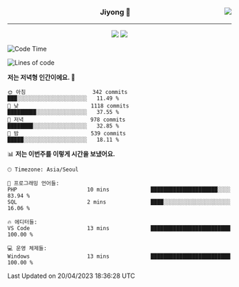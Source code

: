 
<div align="center">
  
  <img align="right" src="https://github-readme-stats.vercel.app/api/top-langs/?username=kkkimjiyong&theme=dracula&hide=Procfile&layout=compact&langs_count=7"/>

  ### Jiyong 🎨
  
  ---
  
  <a href="https://www.notion.so/de89c82b663345278de4489463a81458?v=f059fc8382b84103b52c77918639c252"><img src="https://img.shields.io/badge/Github Projects-000000?style=flat-square&logo=github&logoColor=white"/></a>
  <a href="https://haardy.tistory.com/"><img src="https://img.shields.io/badge/Jiyongstory-3DDC84?style=flat-square&logo=Tistory&logoColor=black"/></a>


</div>

  <!--START_SECTION:waka-->
![Code Time](http://img.shields.io/badge/Code%20Time-323%20hrs%2027%20mins-blue)

![Lines of code](https://img.shields.io/badge/%EC%A0%80%EB%8A%94%20%EC%97%AC%ED%83%9C%EA%B9%8C%EC%A7%80%20-2.2%20million%20%EC%A4%84%EC%9D%98%20%EC%BD%94%EB%93%9C%EB%A5%BC%20%EC%9E%91%EC%84%B1%ED%96%88%EC%96%B4%EC%9A%94.-blue)

**저는 저녁형 인간이에요. 🦉** 

```text
🌞 아침                     342 commits         ███░░░░░░░░░░░░░░░░░░░░░░   11.49 % 
🌆 낮　                     1118 commits        █████████░░░░░░░░░░░░░░░░   37.55 % 
🌃 저녁                     978 commits         ████████░░░░░░░░░░░░░░░░░   32.85 % 
🌙 밤　                     539 commits         █████░░░░░░░░░░░░░░░░░░░░   18.11 % 
```


📊 **저는 이번주를 이렇게 시간을 보냈어요.** 

```text
🕑︎ Timezone: Asia/Seoul

💬 프로그래밍 언어들: 
PHP                      10 mins             █████████████████████░░░░   83.94 % 
SQL                      2 mins              ████░░░░░░░░░░░░░░░░░░░░░   16.06 % 

🔥 에디터들: 
VS Code                  13 mins             █████████████████████████   100.00 % 

💻 운영 체제들: 
Windows                  13 mins             █████████████████████████   100.00 % 
```


 Last Updated on 20/04/2023 18:36:28 UTC
<!--END_SECTION:waka-->
